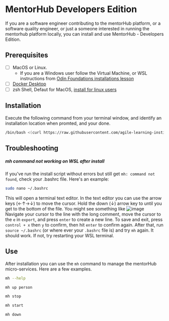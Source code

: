 # MentorHub Developers Edition

If you are a software engineer contributing to the mentorHub platform, or a software quality engineer, or just a someone interested in running the mentorhub platform locally, you can install and use MentorHub - Developers Edition.

## Prerequisites

- [ ] MacOS or Linux.
  - If you are a Windows user follow the Virtual Machine, or WSL instructions from [Odin Foundations installations lesson](https://www.theodinproject.com/lessons/foundations-installations#os-installation)
- [ ] [Docker Desktop](https://www.docker.com/products/docker-desktop/)
- [ ] zsh Shell, Defaut for MacOS, [install for linux users](https://phoenixnap.com/kb/install-zsh-ubuntu)

## Installation

Execute the following command from your terminal window, and identify an installation location when promted, and your done.

```bash
/bin/bash <(curl https://raw.githubusercontent.com/agile-learning-institute/mentorHub/main/mentorHub-developer-edition/install)
```

## Troubleshooting

##### mh command not working on WSL after install
If you've run the install script without errors but still get `mh: command not found`, check your .bashrc file. Here's an example: 
```bash
sudo nano ~/.bashrc
``` 
This will open a terminal text editor. In the text editor you can use the arrow keys (←↑→↓) to move the cursor. Hold the down (↓) arrow key to until you get to the bottom of the file. You might see something like ![image](https://github.com/agile-learning-institute/mentorHub/assets/67389882/1d7ecdd5-1f32-44d1-9b67-a0947e1f86bd) Navigate your cursor to the line with the long comment, move the cursor to the `e` in `export`, and press `enter` to create a new line. To save and exit, press `control + x` then `y` to confirm, then hit `enter` to confirm again. After that, run `source ~/.bashrc` (or where ever your `.bashrc` file is) and try `mh` again. It should work. If not, try restarting your WSL terminal.

## Use

After installation you can use the ``mh`` command to manage the mentorHub micro-services. Here are a few examples.

```bash
mh --help
```

```bash
mh up person
```

```bash
mh stop
```

```bash
mh start
```

```bash
mh down
```
